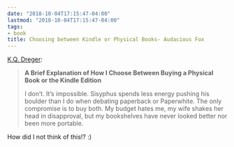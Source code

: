 ```yaml
---
date: "2018-10-04T17:15:47-04:00"
lastmod: "2018-10-04T17:15:47-04:00"
tags:
- book
title: Choosing between Kindle or Physical Books- Audacious Fox
---
```


<a href="https://audaciousfox.net/2018/physical-or-kindle" class="u-like-of" rel="like-of">K.Q. Dreger</a>:

> **A Brief Explanation of How I Choose Between Buying a Physical Book or the Kindle Edition**
> 
> I don’t. It’s impossible. Sisyphus spends less energy pushing his boulder than I do when debating paperback or Paperwhite. The only compromise is to buy both. My budget hates me, my wife shakes her head in disapproval, but my bookshelves have never looked better nor been more portable.

How did I not think of this!? :)


